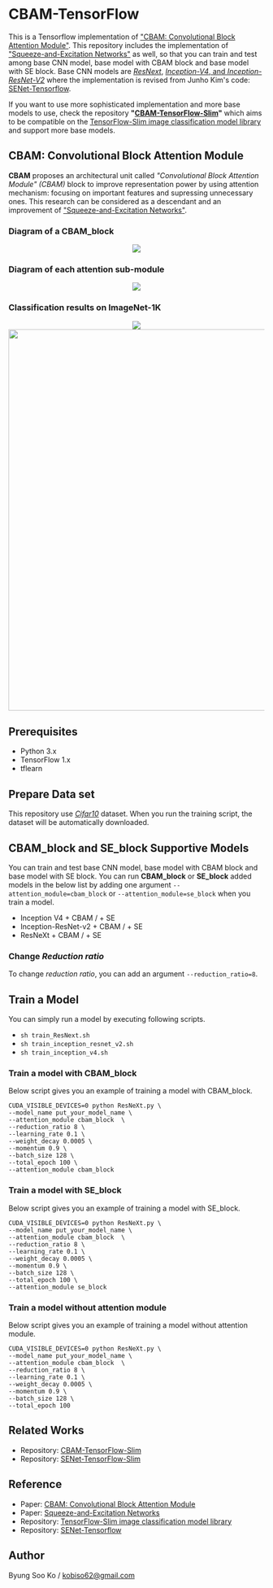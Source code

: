 # CBAM-TensorFlow
This is a Tensorflow implementation of ["CBAM: Convolutional Block Attention Module"](https://arxiv.org/pdf/1807.06521).
This repository includes the implementation of ["Squeeze-and-Excitation Networks"](https://arxiv.org/pdf/1709.01507) as well, so that you can train and test among base CNN model, base model with CBAM block and base model with SE block.
Base CNN models are [*ResNext*](https://arxiv.org/abs/1611.05431), [*Inception-V4*, and *Inception-ResNet-V2*](https://arxiv.org/abs/1602.07261) where the implementation is revised from Junho Kim's code: [SENet-Tensorflow](https://github.com/taki0112/SENet-Tensorflow).

If you want to use more sophisticated implementation and more base models to use, check the repository **"[CBAM-TensorFlow-Slim](https://github.com/kobiso/CBAM-tensorflow-slim)"** which aims to be compatible on the [TensorFlow-Slim image classification model library](https://github.com/tensorflow/models/tree/master/research/slim) and support more base models.

## CBAM: Convolutional Block Attention Module
**CBAM** proposes an architectural unit called *"Convolutional Block Attention Module" (CBAM)* block to improve representation power by using attention mechanism: focusing on important features and supressing unnecessary ones.
This research can be considered as a descendant and an improvement of ["Squeeze-and-Excitation Networks"](https://arxiv.org/pdf/1709.01507).

### Diagram of a CBAM_block
<div align="center">
  <img src="https://github.com/kobiso/CBAM-tensorflow/blob/master/figures/overview.png">
</div>

### Diagram of each attention sub-module
<div align="center">
  <img src="https://github.com/kobiso/CBAM-tensorflow/blob/master/figures/submodule.png">
</div>

### Classification results on ImageNet-1K

<div align="center">
  <img src="https://github.com/kobiso/CBAM-tensorflow/blob/master/figures/exp4.png">
</div>

<div align="center">
  <img src="https://github.com/kobiso/CBAM-tensorflow/blob/master/figures/exp5.png"  width="750">
</div>

## Prerequisites
- Python 3.x
- TensorFlow 1.x
- tflearn

## Prepare Data set
This repository use [*Cifar10*](https://www.cs.toronto.edu/~kriz/cifar.html) dataset.
When you run the training script, the dataset will be automatically downloaded.

## CBAM_block and SE_block Supportive Models
You can train and test base CNN model, base model with CBAM block and base model with SE block.
You can run **CBAM_block** or **SE_block** added models in the below list by adding one argument `--attention_module=cbam_block` or `--attention_module=se_block` when you train a model.

- Inception V4 + CBAM / + SE
- Inception-ResNet-v2 + CBAM / + SE
- ResNeXt + CBAM / + SE

### Change *Reduction ratio*
To change *reduction ratio*, you can add an argument `--reduction_ratio=8`.

## Train a Model
You can simply run a model by executing following scripts.
- `sh train_ResNext.sh`
- `sh train_inception_resnet_v2.sh`
- `sh train_inception_v4.sh`

### Train a model with CBAM_block
Below script gives you an example of training a model with CBAM_block.
```
CUDA_VISIBLE_DEVICES=0 python ResNeXt.py \
--model_name put_your_model_name \
--attention_module cbam_block  \
--reduction_ratio 8 \
--learning_rate 0.1 \
--weight_decay 0.0005 \
--momentum 0.9 \
--batch_size 128 \
--total_epoch 100 \
--attention_module cbam_block
```

### Train a model with SE_block
Below script gives you an example of training a model with SE_block.
```
CUDA_VISIBLE_DEVICES=0 python ResNeXt.py \
--model_name put_your_model_name \
--attention_module cbam_block  \
--reduction_ratio 8 \
--learning_rate 0.1 \
--weight_decay 0.0005 \
--momentum 0.9 \
--batch_size 128 \
--total_epoch 100 \
--attention_module se_block
```


### Train a model without attention module
Below script gives you an example of training a model without attention module.
```
CUDA_VISIBLE_DEVICES=0 python ResNeXt.py \
--model_name put_your_model_name \
--attention_module cbam_block  \
--reduction_ratio 8 \
--learning_rate 0.1 \
--weight_decay 0.0005 \
--momentum 0.9 \
--batch_size 128 \
--total_epoch 100
```

## Related Works
- Repository: [CBAM-TensorFlow-Slim](https://github.com/kobiso/CBAM-tensorflow-slim)
- Repository: [SENet-TensorFlow-Slim](https://github.com/kobiso/SENet-tensorflow-slim)

## Reference
- Paper: [CBAM: Convolutional Block Attention Module](https://arxiv.org/pdf/1807.06521)
- Paper: [Squeeze-and-Excitation Networks](https://arxiv.org/pdf/1709.01507)
- Repository: [TensorFlow-Slim image classification model library](https://github.com/tensorflow/models/tree/master/research/slim)
- Repository: [SENet-Tensorflow](https://github.com/taki0112/SENet-Tensorflow)
  
## Author
Byung Soo Ko / kobiso62@gmail.com
